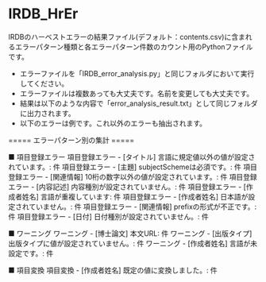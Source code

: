 # IRDB_HrEr
IRDBのハーベストエラーの結果ファイル(デフォルト：contents.csv)に含まれるエラーパターン種類と各エラーパターン件数のカウント用のPythonファイルです。

- エラーファイルを「IRDB_error_analysis.py」と同じフォルダにおいて実行してください。
- エラーファイルは複数あっても大丈夫です。名前を変更しても大丈夫です。
- 結果は以下のような内容で「error_analysis_result.txt」として同じフォルダに出力されます。
- 以下のエラーは例です。これ以外のエラーも抽出されます。

===== エラーパターン別の集計 =====

■ 項目登録エラー
項目登録エラー - [タイトル] 言語に規定値以外の値が設定されています。: 件
項目登録エラー - [主題] subjectSchemeは必須です。: 件
項目登録エラー - [関連情報] 10桁の数字以外の値が設定されています。: 件
項目登録エラー - [内容記述] 内容種別が設定されていません。: 件
項目登録エラー - [作成者姓名] 言語が重複しています: 件
項目登録エラー - [作成者姓名] 日本語が設定されていません。: 件
項目登録エラー - [関連情報] prefixの形式が不正です。: 件
項目登録エラー - [日付] 日付種別が設定されていません。: 件

■ ワーニング
ワーニング - [博士論文] 本文URL: 件
ワーニング - [出版タイプ] 出版タイプに値が設定されていません。: 件
ワーニング - [作成者姓名] 言語が未設定です。: 件

■ 項目変換
項目変換 - [作成者姓名] 既定の値に変換しました。: 件

